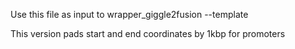 Use this file as input to wrapper_giggle2fusion --template

This version pads start and end coordinates by 1kbp for promoters